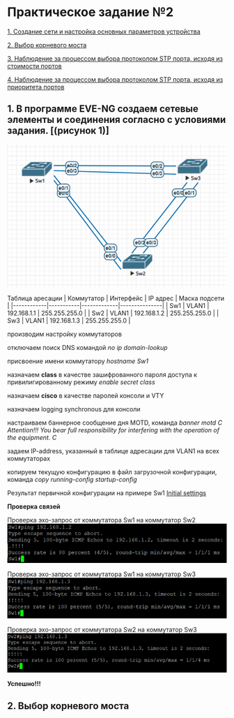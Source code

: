 # Практическое задание №2

[1. Создание сети и настройка основных параметров устройства](https://github.com/Neytrin/Network-ingeneer/blob/main/labs/lab02/readme.md#1-%D0%B2-%D0%BF%D1%80%D0%BE%D0%B3%D1%80%D0%B0%D0%BC%D0%BC%D0%B5-eve-ng-%D1%81%D0%BE%D0%B7%D0%B4%D0%B0%D0%B5%D0%BC-%D1%81%D0%B5%D1%82%D0%B5%D0%B2%D1%8B%D0%B5-%D1%8D%D0%BB%D0%B5%D0%BC%D0%B5%D0%BD%D1%82%D1%8B-%D0%B8-%D1%81%D0%BE%D0%B5%D0%B4%D0%B8%D0%BD%D0%B5%D0%BD%D0%B8%D1%8F-%D1%81%D0%BE%D0%B3%D0%BB%D0%B0%D1%81%D0%BD%D0%BE-%D1%81-%D1%83%D1%81%D0%BB%D0%BE%D0%B2%D0%B8%D1%8F%D0%BC%D0%B8-%D0%B7%D0%B0%D0%B4%D0%B0%D0%BD%D0%B8%D1%8F-%D1%80%D0%B8%D1%81%D1%83%D0%BD%D0%BE%D0%BA-1)

[2. Выбор корневого моста](https://github.com/Neytrin/Network-ingeneer/blob/main/labs/lab02/readme.md#2-%D0%B2%D1%8B%D0%B1%D0%BE%D1%80-%D0%BA%D0%BE%D1%80%D0%BD%D0%B5%D0%B2%D0%BE%D0%B3%D0%BE-%D0%BC%D0%BE%D1%81%D1%82%D0%B0)

[3. Наблюдение за процессом выбора протоколом STP порта, исходя из стоимости портов]()

[4. Наблюдение за процессом выбора протоколом STP порта, исходя из приоритета портов]()

## 1. В программе EVE-NG создаем сетевые элементы и соединения согласно с условиями задания. [(рисунок 1)]
![Shem_lab02_EVE.PNG](Shem_lab02_EVE.PNG)

Таблица аресации
| Коммутатор | Интерфейс | IP адрес    | Маска подсети |
|------------|-----------|-------------|---------------|
| Sw1        | VLAN1     | 192.168.1.1 | 255.255.255.0 |
| Sw2        | VLAN1     | 192.168.1.2 | 255.255.255.0 |
| Sw3        | VLAN1     | 192.168.1.3 | 255.255.255.0 |

производим настройку коммутаторов

отключаем поиcк DNS командой _no ip domain-lookup_

присвоение имени коммутатору _hostname Sw1_

назначаем **class**  в качестве зашифрованного пароля доступа к привилигированному режиму _enable secret class_

назначаем **cisco** в качестве паролей консоли и VTY

назначаем logging synchronous для консоли

настраиваем баннерное сообщение дня MOTD, команда _banner motd C Attention!!! You bear full responsibility for interfering with the operation of the equipment. C_

задаем IP-address, указанный в таблице адресации для VLAN1 на всех коммутаторах

копируем текущую конфигурацию в файл загрузочной конфигурации, команда _copy running-config startup-config_

Результат первичной конфигурации на примере Sw1
[Initial settings](Initial%20settings)

**Проверка связей**

Проверка эхо-запрос от коммутатора Sw1 на коммутатор Sw2
![](https://github.com/Neytrin/Network-ingeneer/blob/main/labs/lab02/Ping_Sw1-Sw2.PNG)

Проверка эхо-запрос от коммутатора Sw1 на коммутатор Sw3
![](https://github.com/Neytrin/Network-ingeneer/blob/main/labs/lab02/Ping_Sw1-Sw3.PNG)

Проверка эхо-запрос от коммутатора Sw2 на коммутатор Sw3
![](https://github.com/Neytrin/Network-ingeneer/blob/main/labs/lab02/Ping_Sw2-Sw3.PNG)

**Успешно!!!**



## 2. Выбор корневого моста

